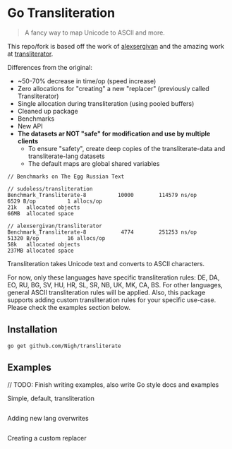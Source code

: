 Go Transliteration
===

> A fancy way to map Unicode to ASCII and more.

This repo/fork is based off the work of [alexsergivan](https://github.com/alexsergivan) and the amazing work at [transliterator](https://github.com/alexsergivan/transliterator).

Differences from the original:
* ~50-70% decrease in time/op (speed increase)
* Zero allocations for "creating" a new "replacer" (previously called Transliterator)
* Single allocation during transliteration (using pooled buffers)
* Cleaned up package
* Benchmarks
* New API
* **The datasets ar NOT "safe" for modification and use by multiple clients**
  * To ensure "safety", create deep copies of the transliterate-data and transliterate-lang datasets
  * The default maps are global shared variables

```text
// Benchmarks on The Egg Russian Text

// sudoless/transliteration
Benchmark_Transliterate-8   	   10000	    114579 ns/op	    6529 B/op	       1 allocs/op
21k   allocated objects
66MB  allocated space

// alexsergivan/transliterator
Benchmark_Transliterate-8   	    4774	    251253 ns/op	   51320 B/op	      16 allocs/op
58k   allocated objects
237MB allocated space
```


Transliteration takes Unicode text and converts to ASCII characters.

For now, only these languages have specific transliteration rules:
DE, DA, EO, RU, BG, SV, HU, HR, SL, SR, NB, UK, MK, CA, BS.
For other languages, general ASCII transliteration rules will be applied. Also, this package supports adding custom
transliteration rules for your specific use-case. Please check the examples section below.

Installation
---

```
go get github.com/Nigh/transliterate
```

Examples
---

// TODO: Finish writing examples, also write Go style docs and examples


Simple, default, transliteration

```go

```

Adding new lang overwrites

```go

```

Creating a custom replacer

```go

```

